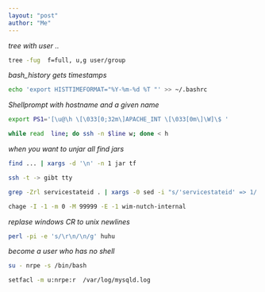 ```yaml
---
layout: "post"
author: "Me"
---
```


*tree with user ..*

```bash
tree -fug  f=full, u,g user/group
```

*bash_history gets timestamps*

```bash
echo 'export HISTTIMEFORMAT="%Y-%m-%d %T "' >> ~/.bashrc
```
*Shellprompt with hostname and a given name*

```bash
export PS1='[\u@\h \[\033[0;32m\]APACHE_INT \[\033[0m\]\W]\$ '
```

```bash
while read  line; do ssh -n $line w; done < h
```
*when you want to unjar all find jars*

```bash
find ... | xargs -d '\n' -n 1 jar tf
```

```bash
ssh -t -> gibt tty
```

```bash
grep -Zrl servicestateid . | xargs -0 sed -i "s/'servicestateid' => 1/'servicestateid' => 0/g"
```

```bash
chage -I -1 -m 0 -M 99999 -E -1 wim-nutch-internal
```
*replase windows CR to unix newlines*

```bash
perl -pi -e 's/\r\n/\n/g' huhu
```
*become a user who has no shell*
```bash
su - nrpe -s /bin/bash
```


```bash
setfacl -m u:nrpe:r  /var/log/mysqld.log
```
